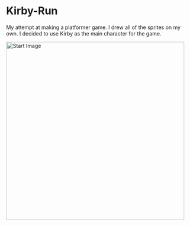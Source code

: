 # Kirby-Run
My attempt at making a platformer game. I drew all of the sprites on my own.
I decided to use Kirby as the main character for the game.

<img width="481" alt="Start Image" src="https://user-images.githubusercontent.com/30183136/84968062-9d385180-b0e3-11ea-9ae4-c7c8ad62fd35.PNG">
